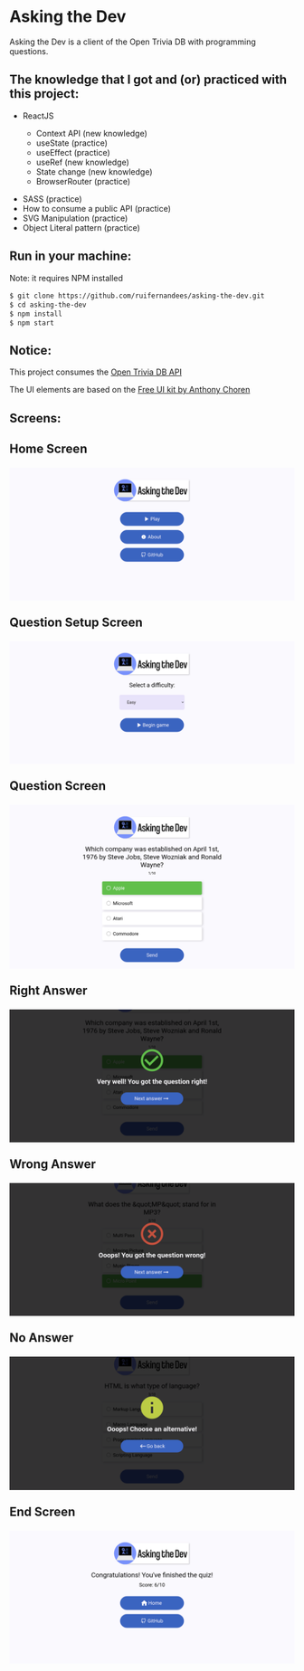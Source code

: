 <h1>Asking the Dev</h1>

<p>Asking the Dev is a client of the Open Trivia DB with programming questions.</p>

<h2>The knowledge that I got and (or) practiced with this project:</h2>
<ul>
    <li>
        <p>ReactJS</p>
        <ul>
            <li>Context API (new knowledge)</li>
            <li>useState (practice)</li>
            <li>useEffect (practice)</li>
            <li>useRef (new knowledge)</li>
            <li>State change (new knowledge)</li>
            <li>BrowserRouter (practice)</li>
        </ul>
    </li>    
</ul>

<ul>
    <li>SASS (practice)</li>
    <li>How to consume a public API (practice)</li>
    <li>SVG Manipulation (practice)</li>
    <li>Object Literal pattern (practice)</li>
</ul>

<h2>Run in your machine:</h2>
<p>Note: it requires NPM installed</p>

```console
$ git clone https://github.com/ruifernandees/asking-the-dev.git
$ cd asking-the-dev
$ npm install
$ npm start
```

<h2>Notice:</h2>
    <p>This project consumes the <a href="https://opentdb.com" target="_blank">Open Trivia DB API</a></p>
    <p>The UI elements are based on the <a href="https://dribbble.com/shots/10760164-Free-UI-kit-Freelance-Platform-App?utm_source=Clipboard_Shot&utm_campaign=AnthonyChoren&utm_content=Free%20UI%20kit%20Freelance%20Platform%20App&utm_medium=Social_Share">Free UI kit by Anthony Choren</a></p>

<h2>Screens:<h2>

<div>
    <p>Home Screen</p>
    <img src="public/prints/home-screen.png" alt="Home Screen">
</div>

<div>
    <p>Question Setup Screen</p>
    <img src="public/prints/question-config.png" alt="Question Setup Screen">
</div>

<div>
    <p>Question Screen</p>
    <img src="public/prints/question.png" alt="Question Screen">
</div>

<div>
    <p>Right Answer</p>
    <img src="public/prints/right-answer.png" alt="Right Answer Screen">
</div>

<div>
    <p>Wrong Answer</p>
    <img src="public/prints/wrong-answer.png" alt="Wrong Answer Screen">
</div>

<div>
    <p>No Answer</p>
    <img src="public/prints/no-answer.png" alt="No Answer Screen">
</div>

<div>
    <p>End Screen</p>
    <img src="public/prints/end-screen.png" alt="Home Screen">
</div>
<!-- 
<div> -->
    
<!-- </div> -->